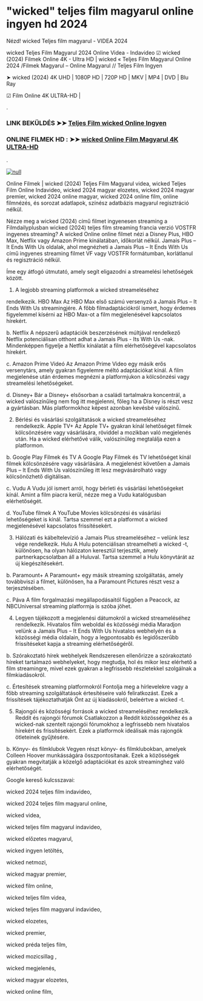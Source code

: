 # "wicked" teljes film magyarul online ingyen hd 2024




Nézd! wicked Teljes film magyarul - VIDEA 2024

wicked Teljes Film Magyarul 2024 Online Videa - Indavideo ☑ wicked (2024) Filmek Online 4K - Ultra HD | wicked « Teljes Film Magyarul Online 2024 /Filmek Magyarul – Online Magyarul // Teljes Film Ingyen

➤ wicked (2024) 4K UHD | 1080P HD | 720P HD | MKV | MP4 | DVD | Blu Ray

☑ Film Online 4K ULTRA-HD | 

.

### LINK BEKÜLDÉS ➤➤ [Teljes Film wicked Online Ingyen](https://t.co/GqnD1ParE5)

### ONLINE FILMEK HD : ➤➤ [wicked Online Film Magyarul 4K ULTRA-HD](https://t.co/GqnD1ParE5)

.

[![null](https://static.wixstatic.com/media/855a25_043b5abeb4ae4d35ac003198e7fe56ed~mv2.gif)](https://t.co/GqnD1ParE5)

Online Filmek | wicked (2024) Teljes Film Magyarul videa, wicked Teljes Film Online Indavideo, wicked 2024 magyar elozetes, wicked 2024 magyar premier, wicked 2024 online magyar, wicked 2024 online film, online filmnézés, és sorozat adatlapok, színész adatbázis magyarul regisztráció nélkül.

Nézze meg a wicked (2024) című filmet ingyenesen streaming a Filmdailyplusban wicked (2024) teljes film streaming francia verzió VOSTFR ingyenes streaming? A wicked Online online filmet nézi a Disney Plus, HBO Max, Netflix vagy Amazon Prime kínálatában, időkorlát nélkül. Jamais Plus – It Ends With Us oldalak, ahol megnézheti a Jamais Plus – It Ends With Us című ingyenes streaming filmet VF vagy VOSTFR formátumban, korlátlanul és regisztráció nélkül.

Íme egy átfogó útmutató, amely segít eligazodni a streamelési lehetőségek között.

1. A legjobb streaming platformok a wicked streameléséhez

rendelkezik. HBO Max
Az HBO Max első számú versenyző a Jamais Plus – It Ends With Us streamingjére. A főbb filmadaptációkról ismert, hogy érdemes figyelemmel kísérni az HBO Max-ot a film megjelenésével kapcsolatos hírekért.

b. Netflix
A népszerű adaptációk beszerzésének múltjával rendelkező Netflix potenciálisan otthont adhat a Jamais Plus - Its With Us -nak. Mindenképpen figyelje a Netflix kínálatát a film elérhetőségével kapcsolatos hírekért.

c. Amazon Prime Videó
Az Amazon Prime Video egy másik erős versenytárs, amely gyakran figyelemre méltó adaptációkat kínál. A film megjelenése után érdemes megnézni a platformjukon a kölcsönzési vagy streamelési lehetőségeket.

d. Disney+
Bár a Disney+ elsősorban a családi tartalmakra koncentrál, a wicked valószínűleg nem fog itt megjelenni, főleg ha a Disney is részt vesz a gyártásban. Más platformokhoz képest azonban kevésbé valószínű.

2. Bérlési és vásárlási szolgáltatások a wicked streameléséhez
rendelkezik. Apple TV+
Az Apple TV+ gyakran kínál lehetőséget filmek kölcsönzésére vagy vásárlására, röviddel a mozikban való megjelenés után. Ha a wicked elérhetővé válik, valószínűleg megtalálja ezen a platformon.

b. Google Play Filmek és TV
A Google Play Filmek és TV lehetőséget kínál filmek kölcsönzésére vagy vásárlására. A megjelenést követően a Jamais Plus – It Ends With Us valószínűleg itt lesz megvásárolható vagy kölcsönözhető digitálisan.

c. Vudu
A Vudu jól ismert arról, hogy bérleti és vásárlási lehetőségeket kínál. Amint a film piacra kerül, nézze meg a Vudu katalógusban elérhetőségét.

d. YouTube filmek
A YouTube Movies kölcsönzési és vásárlási lehetőségeket is kínál. Tartsa szemmel ezt a platformot a wicked megjelenésével kapcsolatos frissítésekért.

3. Hálózati és kábeltelevízió a Jamais Plus streameléséhez – velünk lesz vége
rendelkezik. Hulu
A Hulu potenciálisan streamelheti a wicked -t, különösen, ha olyan hálózaton keresztül terjesztik, amely partnerkapcsolatban áll a Huluval. Tartsa szemmel a Hulu könyvtárát az új kiegészítésekért.

b. Paramount+
A Paramount+ egy másik streaming szolgáltatás, amely továbbviszi a filmet, különösen, ha a Paramount Pictures részt vesz a terjesztésében.

c. Páva
A film forgalmazási megállapodásaitól függően a Peacock, az NBCUniversal streaming platformja is szóba jöhet.

4. Legyen tájékozott a megjelenési dátumokról a wicked streameléséhez
rendelkezik. Hivatalos film weboldal és közösségi média
Maradjon velünk a Jamais Plus – It Ends With Us hivatalos webhelyén és a közösségi média oldalain, hogy a legpontosabb és legidőszerűbb frissítéseket kapja a streaming elérhetőségéről.

b. Szórakoztató hírek webhelyek
Rendszeresen ellenőrizze a szórakoztató híreket tartalmazó webhelyeket, hogy megtudja, hol és mikor lesz elérhető a film streamingre, mivel ezek gyakran a legfrissebb részletekkel szolgálnak a filmkiadásokról.

c. Értesítések streaming platformokról
Fontolja meg a hírlevelekre vagy a főbb streaming szolgáltatások értesítéseire való feliratkozást. Ezek a frissítések tájékoztathatják Önt az új kiadásokról, beleértve a wicked -t.

5. Rajongói és közösségi források a wicked streameléséhez
rendelkezik. Reddit és rajongói fórumok
Csatlakozzon a Reddit közösségekhez és a wicked-nak szentelt rajongói fórumokhoz a legfrissebb nem hivatalos hírekért és frissítésekért. Ezek a platformok ideálisak más rajongók ötleteinek gyűjtésére.

b. Könyv- és filmklubok
Vegyen részt könyv- és filmklubokban, amelyek Colleen Hoover munkásságára összpontosítanak. Ezek a közösségek gyakran megvitatják a közelgő adaptációkat és azok streaminghez való elérhetőségét.


Google kereső kulcsszavai:

wicked 2024 teljes film indavideo,

wicked 2024 teljes film magyarul online,

wicked videa,

wicked teljes film magyarul indavideo,

wicked előzetes magyarul,

wicked ingyen letöltés,

wicked netmozi,

wicked magyar premier,

wicked film online,

wicked teljes film videa,

wicked teljes film magyarul indavideo,

wicked elozetes,

wicked premier,

wicked préda teljes film,

wicked mozicsillag ,

wicked megjelenés,

wicked magyar elozetes,

wicked online film,
